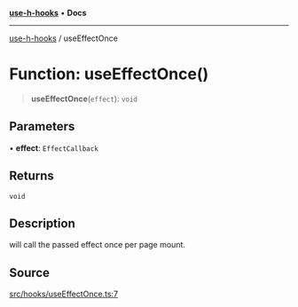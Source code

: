 [**use-h-hooks**](../README.md) • **Docs**

***

[use-h-hooks](../globals.md) / useEffectOnce

# Function: useEffectOnce()

> **useEffectOnce**(`effect`): `void`

## Parameters

• **effect**: `EffectCallback`

## Returns

`void`

## Description

will call the passed effect once per page mount.

## Source

[src/hooks/useEffectOnce.ts:7](https://github.com/AhmadHddad/use-h-hooks/blob/daa6dd045ddcb2443f6d50fe7685055eb57611b7/src/hooks/useEffectOnce.ts#L7)
